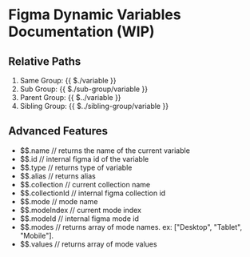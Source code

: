 # Figma Dynamic Variables Documentation (WIP)

## Relative Paths
1. Same Group: {{ $./variable }}
2. Sub Group: {{ $./sub-group/variable }}
3. Parent Group: {{ $../variable }}
4. Sibling Group: {{ $../sibling-group/variable }}

## Advanced Features
- $$.name // returns the name of the current variable 
- $$.id // internal figma id of the variable 
- $$.type // returns type of variable 
- $$.alias // returns alias 
- $$.collection // current collection name 
- $$.collectionId // internal figma collection id 
- $$.mode // mode name 
- $$.modeIndex // current mode index 
- $$.modeId // internal figma mode id 
- $$.modes // returns array of mode names. ex: ["Desktop", "Tablet", "Mobile"]. 
- $$.values // returns array of mode values 
